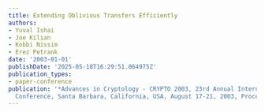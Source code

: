 ```yaml
---
title: Extending Oblivious Transfers Efficiently
authors:
- Yuval Ishai
- Joe Kilian
- Kobbi Nissim
- Erez Petrank
date: '2003-01-01'
publishDate: '2025-05-18T16:29:51.064975Z'
publication_types:
- paper-conference
publication: '*Advances in Cryptology - CRYPTO 2003, 23rd Annual International Cryptology
  Conference, Santa Barbara, California, USA, August 17-21, 2003, Proceedings*'
---
```

